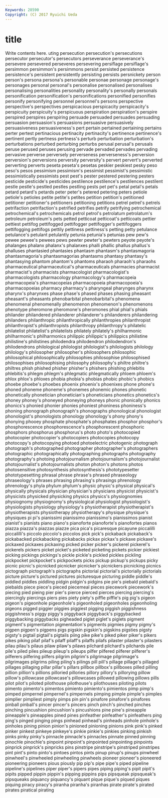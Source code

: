 ```yaml
---
Keywords: 28590 
Copyright: (C) 2017 Ryuichi Ueda
---
```


# title

Write contents here.
uting
persecution persecution's persecutions persecutor persecutor's persecutors perseverance perseverance's persevere persevered
perseveres persevering persiflage persiflage's persimmon persimmon's persimmons persist persisted persistence
persistence's persistent persistently persisting persists persnickety person person's persona persona's
personable personae personage personage's personages personal personal's personalise personalised personalises
personalising personalities personality personality's personally personals personification personification's personifications personified
personifies personify personifying personnel personnel's persons perspective perspective's perspectives perspicacious
perspicacity perspicacity's perspicuity perspicuity's perspicuous perspiration perspiration's perspire perspired perspires
perspiring persuade persuaded persuades persuading persuasion persuasion's persuasions persuasive persuasively
persuasiveness persuasiveness's pert pertain pertained pertaining pertains perter pertest pertinacious
pertinacity pertinacity's pertinence pertinence's pertinent pertly pertness pertness's perturb perturbation
perturbation's perturbations perturbed perturbing perturbs perusal perusal's perusals peruse perused
peruses perusing pervade pervaded pervades pervading pervasive perverse perversely perverseness
perverseness's perversion perversion's perversions perversity perversity's pervert pervert's perverted perverting
perverts peseta peseta's pesetas peskier peskiest pesky peso peso's pesos
pessimism pessimism's pessimist pessimist's pessimistic pessimistically pessimists pest pest's pester
pestered pestering pesters pesticide pesticide's pesticides pestilence pestilence's pestilences pestilent
pestle pestle's pestled pestles pestling pests pet pet's petal petal's
petals petard petard's petards peter peter's petered petering peters petiole
petiole's petioles petite petite's petites petition petition's petitioned petitioner petitioner's
petitioners petitioning petitions petrel petrel's petrels petrifaction petrifaction's petrified petrifies
petrify petrifying petrochemical petrochemical's petrochemicals petrol petrol's petrolatum petrolatum's petroleum
petroleum's pets petted petticoat petticoat's petticoats pettier pettiest pettifog pettifogged
pettifogger pettifogger's pettifoggers pettifogging pettifogs pettily pettiness pettiness's petting petty
petulance petulance's petulant petulantly petunia petunia's petunias pew pew's pewee
pewee's pewees pews pewter pewter's pewters peyote peyote's phalanges phalanx
phalanx's phalanxes phalli phallic phallus phallus's phalluses phantasied phantasies phantasm
phantasm's phantasmagoria phantasmagoria's phantasmagorias phantasms phantasy phantasy's phantasying phantom phantom's
phantoms pharaoh pharaoh's pharaohs pharmaceutical pharmaceutical's pharmaceuticals pharmacies pharmacist pharmacist's
pharmacists pharmacologist pharmacologist's pharmacologists pharmacology pharmacology's pharmacopeia pharmacopeia's pharmacopeias pharmacopoeia
pharmacopoeia's pharmacopoeias pharmacy pharmacy's pharyngeal pharynges pharynx pharynx's pharynxes phase
phase's phased phases phasing pheasant pheasant's pheasants phenobarbital phenobarbital's phenomena
phenomenal phenomenally phenomenon phenomenon's phenomenons phenotype pheromone pheromone's pheromones phial
phial's phials philander philandered philanderer philanderer's philanderers philandering philanders philanthropic
philanthropically philanthropies philanthropist philanthropist's philanthropists philanthropy philanthropy's philatelic philatelist philatelist's
philatelists philately philately's philharmonic philharmonic's philharmonics philippic philippic's philippics philistine
philistine's philistines philodendra philodendron philodendron's philodendrons philological philologist philologist's philologists
philology philology's philosopher philosopher's philosophers philosophic philosophical philosophically philosophies philosophise
philosophised philosophises philosophising philosophy philosophy's philtre philtre's philtres phish phished
phisher phisher's phishers phishing phlebitis phlebitis's phlegm phlegm's phlegmatic phlegmatically
phloem phloem's phlox phlox's phloxes phobia phobia's phobias phobic phobic's
phobics phoebe phoebe's phoebes phoenix phoenix's phoenixes phone phone's phoned
phoneme phoneme's phonemes phonemic phones phonetic phonetically phonetician phonetician's phoneticians
phonetics phonetics's phoney phoney's phoneyed phoneying phoneys phonic phonically phonics
phonics's phonied phonier phonies phoniest phoniness phoniness's phoning phonograph phonograph's
phonographs phonological phonologist phonologist's phonologists phonology phonology's phony phony's phonying
phooey phosphate phosphate's phosphates phosphor phosphor's phosphorescence phosphorescence's phosphorescent phosphoric
phosphors phosphorus phosphorus's photo photo's photocopied photocopier photocopier's photocopiers photocopies
photocopy photocopy's photocopying photoed photoelectric photogenic photograph photograph's photographed photographer
photographer's photographers photographic photographically photographing photographs photography photography's photoing photojournalism
photojournalism's photojournalist photojournalist's photojournalists photon photon's photons photos photosensitive photosynthesis
photosynthesis's phototypesetter phototypesetting phrasal phrase phrase's phrased phraseology phraseology's phrases
phrasing phrasing's phrasings phrenology phrenology's phyla phylum phylum's physic physic's
physical physical's physically physicals physician physician's physicians physicist physicist's physicists
physicked physicking physics physics's physiognomies physiognomy physiognomy's physiological physiologist physiologist's
physiologists physiology physiology's physiotherapist physiotherapist's physiotherapists physiotherapy physiotherapy's physique physique's
physiques pi pi's pianissimi pianissimo pianissimo's pianissimos pianist pianist's pianists
piano piano's pianoforte pianoforte's pianofortes pianos piazza piazza's piazzas piazze
pica pica's picaresque picayune piccalilli piccalilli's piccolo piccolo's piccolos pick
pick's pickaback pickaback's pickabacked pickabacking pickabacks pickax pickax's pickaxe pickaxe's
pickaxed pickaxes pickaxing picked picker picker's pickerel pickerel's pickerels pickers
picket picket's picketed picketing pickets pickier pickiest picking pickings pickings's
pickle pickle's pickled pickles pickling pickpocket pickpocket's pickpockets picks pickup
pickup's pickups picky picnic picnic's picnicked picnicker picnicker's picnickers picnicking
picnics pictograph pictograph's pictographs pictorial pictorial's pictorially pictorials picture picture's
pictured pictures picturesque picturing piddle piddle's piddled piddles piddling pidgin
pidgin's pidgins pie pie's piebald piebald's piebalds piece piece's pieced
piecemeal pieces piecework piecework's piecing pied pieing pier pier's pierce
pierced pierces piercing piercing's piercingly piercings piers pies piety piety's
piffle piffle's pig pig's pigeon pigeon's pigeonhole pigeonhole's pigeonholed pigeonholes
pigeonholing pigeons pigged piggier piggies piggiest pigging piggish piggishness piggishness's
piggy piggy's piggyback piggyback's piggybacked piggybacking piggybacks pigheaded piglet piglet's
piglets pigment pigment's pigmentation pigmentation's pigments pigmies pigmy pigmy's pigpen
pigpen's pigpens pigs pigskin pigskin's pigskins pigsties pigsty pigsty's pigtail
pigtail's pigtails piing pike pike's piked piker piker's pikers pikes
piking pilaf pilaf's pilaff pilaff's pilaffs pilafs pilaster pilaster's pilasters
pilau pilau's pilaus pilaw pilaw's pilaws pilchard pilchard's pilchards pile
pile's piled piles pileup pileup's pileups pilfer pilfered pilferer pilferer's
pilferers pilfering pilfers pilgrim pilgrim's pilgrimage pilgrimage's pilgrimages pilgrims piling
piling's pilings pill pill's pillage pillage's pillaged pillages pillaging pillar
pillar's pillars pillbox pillbox's pillboxes pilled pilling pillion pillion's pillions
pilloried pillories pillory pillory's pillorying pillow pillow's pillowcase pillowcase's pillowcases
pillowed pillowing pillows pills pilot pilot's piloted pilothouse pilothouse's pilothouses
piloting pilots pimento pimento's pimentos pimiento pimiento's pimientos pimp pimp's
pimped pimpernel pimpernel's pimpernels pimping pimple pimple's pimples pimplier pimpliest
pimply pimps pin pin's pinafore pinafore's pinafores pinball pinball's pincer
pincer's pincers pinch pinch's pinched pinches pinching pincushion pincushion's pincushions
pine pine's pineapple pineapple's pineapples pined pines pinfeather pinfeather's pinfeathers
ping ping's pinged pinging pings pinhead pinhead's pinheads pinhole pinhole's
pinholes pining pinion pinion's pinioned pinioning pinions pink pink's pinked
pinker pinkest pinkeye pinkeye's pinkie pinkie's pinkies pinking pinkish pinks
pinky pinky's pinnacle pinnacle's pinnacles pinnate pinned pinning pinochle pinochle's
pinpoint pinpoint's pinpointed pinpointing pinpoints pinprick pinprick's pinpricks pins pinstripe
pinstripe's pinstriped pinstripes pint pint's pinto pinto's pintoes pintos pints
pinup pinup's pinups pinwheel pinwheel's pinwheeled pinwheeling pinwheels pioneer pioneer's
pioneered pioneering pioneers pious piously pip pip's pipe pipe's piped
pipeline pipeline's pipelines piper piper's pipers pipes piping piping's pipit
pipit's pipits pipped pippin pippin's pipping pippins pips pipsqueak pipsqueak's
pipsqueaks piquancy piquancy's piquant pique pique's piqued piques piquing piracy
piracy's piranha piranha's piranhas pirate pirate's pirated pirates piratical pirating
